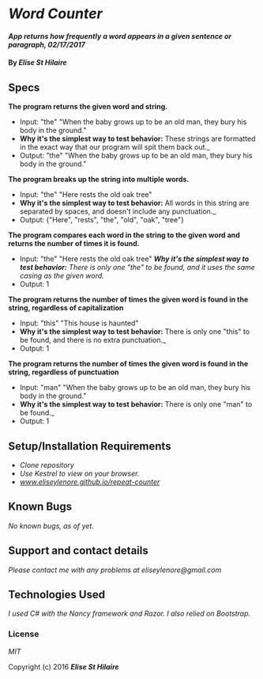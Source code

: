 # _Word Counter_

#### _App returns how frequently a word appears in a given sentence or paragraph, 02/17/2017_

#### By _**Elise St Hilaire**_

## Specs

**The program returns the given word and string.**  
* Input: "the" "When the baby grows up to be an old man, they bury his body in the ground."
* **Why it's the simplest way to test behavior:** These strings are formatted in the exact way that our program will spit them back out._
* Output: "the" "When the baby grows up to be an old man, they bury his body in the ground."


**The program breaks up the string into multiple words.**
* Input: "the" "Here rests the old oak tree"
* **Why it's the simplest way to test behavior:** All words in this string are separated by spaces, and doesn't include any punctuation._
* Output: {"Here", "rests", "the", "old", "oak", "tree"}

**The program compares each word in the string to the given word and returns the number of times it is found.**
* Input: "the" "Here rests the old oak tree"
_**Why it's the simplest way to test behavior:** There is only one "the" to be found, and it uses the same casing as the given word._
* Output: 1

**The program returns the number of times the given word is found in the string, regardless of capitalization**
* Input: "this" "This house is haunted"
* **Why it's the simplest way to test behavior:** There is only one "this" to be found, and there is no extra punctuation._
* Output: 1

**The program returns the number of times the given word is found in the string, regardless of punctuation**
* Input: "man" "When the baby grows up to be an old man, they bury his body in the ground."
* **Why it's the simplest way to test behavior:** There is only one "man" to be found._
* Output: 1



## Setup/Installation Requirements

* _Clone repository_
* _Use Kestrel to view on your browser._
* _www.eliseylenore.github.io/repeat-counter_


## Known Bugs

_No known bugs, as of yet._

## Support and contact details

_Please contact me with any problems at eliseylenore@gmail.com_

## Technologies Used

_I used C# with the Nancy framework and Razor. I also relied on Bootstrap._

### License

*MIT*

Copyright (c) 2016 **_Elise St Hilaire_**
